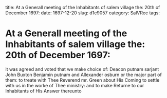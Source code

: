 title: At a Generall meeting of the Inhabitants of salem village the: 20th of December 1697:
date: 1697-12-20
slug: d1e9057
category: SalVRec
tags: 


<div markdown class="doc" id="d1e9057">


# At a Generall meeting of the Inhabitants of salem village the: 20th of December 1697: 

it was agreed and voted that we make choice of: Deacon putnam sarjant John Buxton Benjamin putnam and Allexander osburn or the major part of them: to treate with Thee Reverend mr. Green about His Coming to settle with us in the worke of Thee ministry: and to make Returne to our Inhabitants of His Answer thereunto
</div>